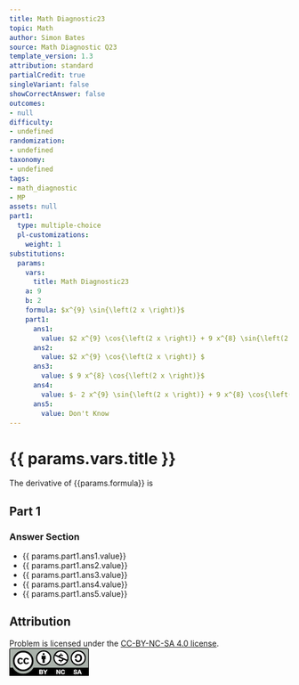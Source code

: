 ```yaml
---
title: Math Diagnostic23
topic: Math
author: Simon Bates
source: Math Diagnostic Q23
template_version: 1.3
attribution: standard
partialCredit: true
singleVariant: false
showCorrectAnswer: false
outcomes:
- null
difficulty:
- undefined
randomization:
- undefined
taxonomy:
- undefined
tags:
- math_diagnostic
- MP
assets: null
part1:
  type: multiple-choice
  pl-customizations:
    weight: 1
substitutions:
  params:
    vars:
      title: Math Diagnostic23
    a: 9
    b: 2
    formula: $x^{9} \sin{\left(2 x \right)}$
    part1:
      ans1:
        value: $2 x^{9} \cos{\left(2 x \right)} + 9 x^{8} \sin{\left(2 x \right)}$
      ans2:
        value: $2 x^{9} \cos{\left(2 x \right)} $
      ans3:
        value: $ 9 x^{8} \cos{\left(2 x \right)}$
      ans4:
        value: $- 2 x^{9} \sin{\left(2 x \right)} + 9 x^{8} \cos{\left(2 x \right)}$
      ans5:
        value: Don't Know
---
```

# {{ params.vars.title }}
The derivative of {{params.formula}} is

## Part 1

### Answer Section

- {{ params.part1.ans1.value}}
- {{ params.part1.ans2.value}}
- {{ params.part1.ans3.value}}
- {{ params.part1.ans4.value}}
- {{ params.part1.ans5.value}}

## Attribution

Problem is licensed under the [CC-BY-NC-SA 4.0 license](https://creativecommons.org/licenses/by-nc-sa/4.0/).<br> ![The Creative Commons 4.0 license requiring attribution-BY, non-commercial-NC, and share-alike-SA license.](https://raw.githubusercontent.com/firasm/bits/master/by-nc-sa.png)